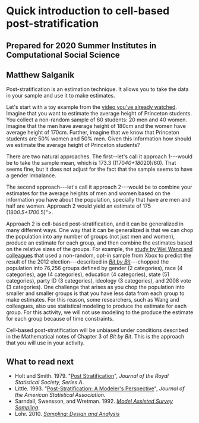 # Quick introduction to cell-based post-stratification
## Prepared for 2020 Summer Institutes in Computational Social Science
## Matthew Salganik

Post-stratification is an estimation technique. It allows you to take the data in your sample and use it to make estimates.  

Let's start with a toy example from the [video you've already watched](https://www.youtube.com/watch?v=SLAi9v5CCnM). Imagine that you want to estimate the average height of Princeton students.  You collect a non-random sample of 60 students: 20 men and 40 women. Imagine that the men have average height of 180cm and the women have average height of 170cm. Further, imagine that we know that Princeton students are 50% women and 50% men. Given this information how should we estimate the average height of Princeton students?

There are two natural approaches. The first--let's call it approach 1---would be to take the sample mean, which is 173.3 ((170*40+180*20)/60).  That seems fine, but it does not adjust for the fact that the sample seems to have a gender imbalance.

The second approach---let's call it approach 2---would be to combine your estimates for the average heights of men and women based on the information you have about the population, specially that have are men and half are women.  Approach 2 would yield an estimate of 175 (180*0.5+170*0.5)">.

Approach 2 is cell-based post-stratification, and it can be generalized in many different ways.  One way that it can be generalized is that we can chop the population into any number of groups (not just men and women), produce an estimate for each group, and then combine the estimates based on the relative sizes of the groups.  For example, the [study by Wei Wang and colleagues](https://doi.org/10.1016/j.ijforecast.2014.06.001) that used a non-random, opt-in sample from Xbox to predict the result of the 2012 election---described in [*Bit by Bit*](https://www.bitbybitbook.com/en/1st-ed/asking-questions/who/)---chopped the population into 76,256 groups defined by gender (2 categories), race (4 categories), age (4 categories), education (4 categories), state (51 categories), party ID (3 categories), ideology (3 categories), and 2008 vote (3 categories).  One challenge that arises as you chop the population into smaller and smaller groups is that you have less data from each group to make estimates.  For this reason, some researchers, such as Wang and colleagues, also use statistical modeling to produce the estimate for each group.  For this activity, we will not use modeling to the produce the estimate for each group because of time constraints.

Cell-based post-stratification will be unbiased under conditions described in the Mathematical notes of Chapter 3 of *Bit by Bit*.  This is the approach that you will use in your activity.



## What to read next

- Holt and Smith. 1979. "[Post Stratification](https://www.jstor.org/stable/2344652)", *Journal of the Royal Statistical Society, Series A*.
- Little. 1993. "[Post-Stratification: A Modeler's Perspective](https://www.jstor.org/stable/2290792 )", *Journal of the American Statistical Association*.
- Sarndall, Swensson, and Wretman. 1992. *[Model Assisted Survey Sampling](https://www.springer.com/gp/book/9780387406206)*.
- Lohr. 2010. *[Sampling: Design and Analysis](https://www.sharonlohr.com/sampling-design-and-analysis)*
